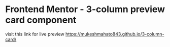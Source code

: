 # Frontend Mentor - 3-column preview card component
visit this link for live preview
https://mukeshmahato843.github.io/3-column-card/
